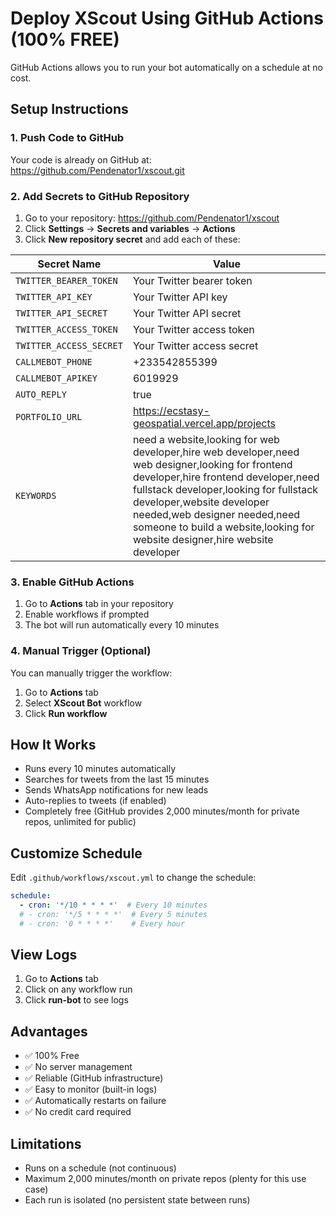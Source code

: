 # Deploy XScout Using GitHub Actions (100% FREE)

GitHub Actions allows you to run your bot automatically on a schedule at no cost.

## Setup Instructions

### 1. Push Code to GitHub

Your code is already on GitHub at: https://github.com/Pendenator1/xscout.git

### 2. Add Secrets to GitHub Repository

1. Go to your repository: https://github.com/Pendenator1/xscout
2. Click **Settings** → **Secrets and variables** → **Actions**
3. Click **New repository secret** and add each of these:

| Secret Name | Value |
|-------------|-------|
| `TWITTER_BEARER_TOKEN` | Your Twitter bearer token |
| `TWITTER_API_KEY` | Your Twitter API key |
| `TWITTER_API_SECRET` | Your Twitter API secret |
| `TWITTER_ACCESS_TOKEN` | Your Twitter access token |
| `TWITTER_ACCESS_SECRET` | Your Twitter access secret |
| `CALLMEBOT_PHONE` | +233542855399 |
| `CALLMEBOT_APIKEY` | 6019929 |
| `AUTO_REPLY` | true |
| `PORTFOLIO_URL` | https://ecstasy-geospatial.vercel.app/projects |
| `KEYWORDS` | need a website,looking for web developer,hire web developer,need web designer,looking for frontend developer,hire frontend developer,need fullstack developer,looking for fullstack developer,website developer needed,web designer needed,need someone to build a website,looking for website designer,hire website developer |

### 3. Enable GitHub Actions

1. Go to **Actions** tab in your repository
2. Enable workflows if prompted
3. The bot will run automatically every 10 minutes

### 4. Manual Trigger (Optional)

You can manually trigger the workflow:
1. Go to **Actions** tab
2. Select **XScout Bot** workflow
3. Click **Run workflow**

## How It Works

- Runs every 10 minutes automatically
- Searches for tweets from the last 15 minutes
- Sends WhatsApp notifications for new leads
- Auto-replies to tweets (if enabled)
- Completely free (GitHub provides 2,000 minutes/month for private repos, unlimited for public)

## Customize Schedule

Edit `.github/workflows/xscout.yml` to change the schedule:

```yaml
schedule:
  - cron: '*/10 * * * *'  # Every 10 minutes
  # - cron: '*/5 * * * *'  # Every 5 minutes
  # - cron: '0 * * * *'    # Every hour
```

## View Logs

1. Go to **Actions** tab
2. Click on any workflow run
3. Click **run-bot** to see logs

## Advantages

- ✅ 100% Free
- ✅ No server management
- ✅ Reliable (GitHub infrastructure)
- ✅ Easy to monitor (built-in logs)
- ✅ Automatically restarts on failure
- ✅ No credit card required

## Limitations

- Runs on a schedule (not continuous)
- Maximum 2,000 minutes/month on private repos (plenty for this use case)
- Each run is isolated (no persistent state between runs)

